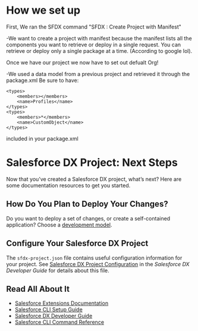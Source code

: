 # How we set up

First, We ran the SFDX command "SFDX : Create Project with Manifest" 

-We want to create a project with manifest because the manifest lists all the components you want to retrieve or deploy in a single request. 
You can retrieve or deploy only a single package at a time. (According to google lol).

Once we have our project we now have to set out defualt Org!

-We used a data model from a previous project and retrieved it through the package.xml
Be sure to have:
 
    <types>
        <members></members>
        <name>Profiles</name>
    </types>
    <types>
        <members>*</members>
        <name>CustomObject</name>
    </types>

included in your package.xml
  
  
# Salesforce DX Project: Next Steps

Now that you’ve created a Salesforce DX project, what’s next? Here are some documentation resources to get you started.

## How Do You Plan to Deploy Your Changes?

Do you want to deploy a set of changes, or create a self-contained application? Choose a [development model](https://developer.salesforce.com/tools/vscode/en/user-guide/development-models).

## Configure Your Salesforce DX Project

The `sfdx-project.json` file contains useful configuration information for your project. See [Salesforce DX Project Configuration](https://developer.salesforce.com/docs/atlas.en-us.sfdx_dev.meta/sfdx_dev/sfdx_dev_ws_config.htm) in the _Salesforce DX Developer Guide_ for details about this file.

## Read All About It

- [Salesforce Extensions Documentation](https://developer.salesforce.com/tools/vscode/)
- [Salesforce CLI Setup Guide](https://developer.salesforce.com/docs/atlas.en-us.sfdx_setup.meta/sfdx_setup/sfdx_setup_intro.htm)
- [Salesforce DX Developer Guide](https://developer.salesforce.com/docs/atlas.en-us.sfdx_dev.meta/sfdx_dev/sfdx_dev_intro.htm)
- [Salesforce CLI Command Reference](https://developer.salesforce.com/docs/atlas.en-us.sfdx_cli_reference.meta/sfdx_cli_reference/cli_reference.htm)
